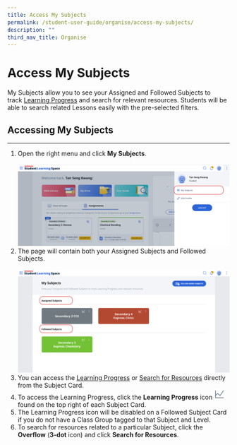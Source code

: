 ```yaml
---
title: Access My Subjects
permalink: /student-user-guide/organise/access-my-subjects/
description: ""
third_nav_title: Organise
---
```

<h1>Access My Subjects</h1>

<p>My Subjects allow you to see your Assigned and Followed Subjects to track&nbsp;<a target="_blank" href="/student-user-guide/track-progress/access-learning-progress/">Learning Progress</a>&nbsp;and search for relevant resources. Students will be able to search related Lessons easily with the pre-selected filters.</p>

<h2>Accessing My Subjects</h2>
<hr>
<ol>
	<li>Open the right menu and click&nbsp;<strong>My Subjects</strong>. <br><br>
		<img src="/images/1Student/O-MySubjects.png"></li>
	<li>The page will contain both your Assigned Subjects and Followed Subjects.<br><br>
		<img src="/images/1Student/O-MySubjects1.png"></li>
	<li>You can access the <a target="_blank" href="/student-user-guide/track-progress/access-learning-progress/">Learning Progress</a> or <a target="_blank" href="/student-user-guide/discover/search-for-self-study-resources/">Search for Resources</a> directly from the Subject Card.</li>
	<li>To access the Learning Progress, click the <strong>Learning Progress</strong> icon <img style="width:1.5rem; display: inline;" src="/images/Icons/LearningProgress.svg"> found on the top right of each Subject Card.</li>
	<li>The Learning Progress icon will be disabled on a Followed Subject Card if you do not have a Class Group tagged to that Subject and Level.</li>
	<li>To search for resources related to a particular Subject, click the <strong>Overflow</strong> (<strong>3-dot</strong> icon) and click <strong>Search for Resources</strong>.</li>
</ol>